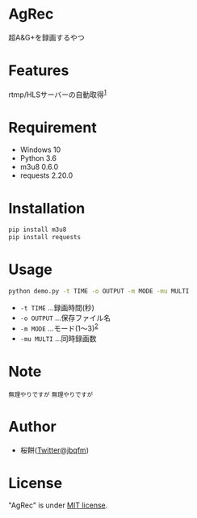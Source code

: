 # AgRec

超A&G+を録画するやつ

# Features

rtmp/HLSサーバーの自動取得<sup>[1](#note1)</sup>

# Requirement

* Windows 10
* Python    3.6
* m3u8      0.6.0
* requests  2.20.0

# Installation

```bash
pip install m3u8
pip install requests
```

# Usage

```bash
python demo.py -t TIME -o OUTPUT -m MODE -mu MULTI
```
* `-t TIME`		…録画時間(秒)
* `-o OUTPUT`	…保存ファイル名
* `-m MODE`		…モード(1～3)<sup>[2](#note2)</sup>
* `-mu MULTI`	…同時録画数

# Note
<small id="note1">無理やりですが</small>
<small id="note2">無理やりですが</small>


# Author

* 桜餅([Twitter@jbqfm](https://twitter.com/jbqfm))

# License
 
"AgRec" is under [MIT license](https://en.wikipedia.org/wiki/MIT_License).
